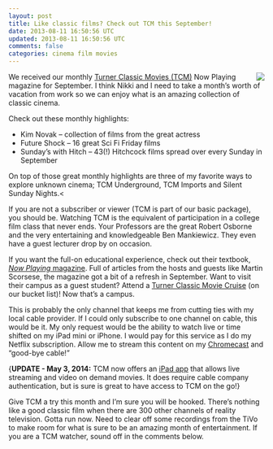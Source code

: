 ```yaml
---           
layout: post
title: Like classic films? Check out TCM this September!
date: 2013-08-11 16:50:56 UTC
updated: 2013-08-11 16:50:56 UTC
comments: false
categories: cinema film movies
---
```


<img border="0" src="http://1.bp.blogspot.com/-SoR1QZl9xok/Uge2_ZI2szI/AAAAAAABLIQ/IDmvd1bftzo/s1600/TCM+Now+Playing+-+September+2013.png" align="right" />We received our monthly [Turner Classic Movies (TCM)](http://www.tcm.com/) Now Playing magazine for September. I think Nikki and I need to take a month’s worth of vacation from work so we can enjoy what is an amazing collection of classic cinema.

Check out these monthly highlights:

* Kim Novak – collection of films from the great actress
* Future Shock – 16 great Sci Fi Friday films
* Sunday’s with Hitch – 43(!) Hitchcock films spread over every Sunday in September
 
On top of those great monthly highlights are three of my favorite ways to explore unknown cinema; TCM Underground, TCM Imports and Silent Sunday Nights.<

If you are not a subscriber or viewer (TCM is part of our basic package), you should be. Watching TCM is the equivalent of participation in a college film class that never ends. Your Professors are the great Robert Osborne and the very entertaining and knowledgeable Ben Mankiewicz. They even have a guest lecturer drop by on occasion. 

If you want the full-on educational experience, check out their textbook, [*Now Playing* magazine](http://goo.gl/b4e4nv). Full of articles from the hosts and guests like Martin Scorsese, the magazine got a bit of a refresh in September. Want to visit their campus as a guest student? Attend a [Turner Classic Movie Cruise](http://www.tcmcruise.com) (on our bucket list)! Now that’s a campus.

This is probably the only channel that keeps me from cutting ties with my local cable provider. If I could only subscribe to one channel on cable, this would be it. My only request would be the ability to watch live or time shifted on my iPad mini or iPhone. I would pay for this service as I do my Netflix subscription. Allow me to stream this content on my [Chromecast](http://www.docstechnotes.com/2013/08/chromecast-unboxing-setup-and-usage.html) and “good-bye cable!”

{**UPDATE - May 3, 2014:** TCM now offers an [iPad app](http://www.docstechnotes.com/2013/12/2013-appvent-calendar-day-15-coderunner.html) that allows live streaming and video on demand movies. It does require cable company authentication, but is sure is great to have access to TCM on the go!} 

Give TCM a try this month and I’m sure you will be hooked. There’s nothing like a good classic film when there are 300 other channels of reality television. Gotta run now. Need to clear off some recordings from the TiVo to make room for what is sure to be an amazing month of entertainment. If you are a TCM watcher, sound off in the comments below.